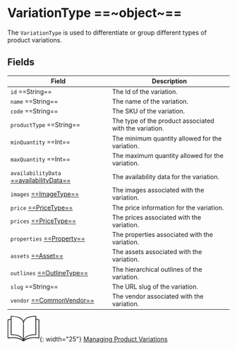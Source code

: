 # VariationType ==~object~==

The `VariationType` is used to differentiate or group different types of product variations.

## Fields

| Field                                                                    	| Description                                                   	|
|------------------------------------------------------------------------	|---------------------------------------------------------------	|
| `id`  ==String==                                                      	| The Id of the variation.                                      	|
| `name`  ==String==                                                       	| The name of the variation.                                    	|
| `code`  ==String==                                                    	| The SKU of the variation.                                     	|
| `productType`  ==String==                                             	| The type of the product associated with the variation.        	|
| `minQuantity`  ==Int==                                                  	| The minimum quantity allowed for the variation.               	|
| `maxQuantity`  ==Int==                                                 	| The maximum quantity allowed for the variation.               	|
| `availabilityData` [ ==availabilityData== ](AvailabilityData.md) 	        | The availability data for the variation.                      	|
| `images` [ ==ImageType== ](ImageType.md)                              	| The images associated with the variation.                     	|
| `price` [ ==PriceType== ](Price/PriceType.md)                            	| The price information for the variation.                      	|
| `prices` [ ==PriceType== ](Price/PriceType.md)                        	| The prices associated with the variation.                     	|
| `properties` [ ==Property== ](Property/Property.md)                     	| The properties associated with the variation.                 	|
| `assets` [ ==Asset== ](Asset.md)                                         	| The assets associated with the variation.                     	|
| `outlines` [ ==OutlineType== ](OutlineType.md)                        	| The hierarchical outlines of the variation.                   	|
| `slug`  ==String==                        	                            | The URL slug of the variation.                                	|
| `vendor` [ ==CommonVendor== ](CommonVendor/Commonvendor.md)              	| The vendor associated with the variation.                     	|


![Readmore](media/readmore.png){: width="25"} [Managing Product Variations](../../../../../user-guide/catalog/managing-product-variations)